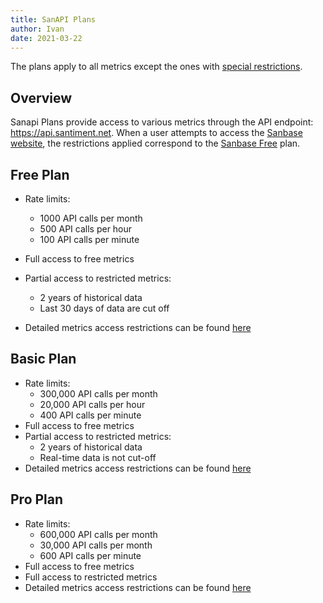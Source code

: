 ```yaml
---
title: SanAPI Plans
author: Ivan
date: 2021-03-22
---
```


The plans apply to all metrics except the ones with [special restrictions](/products-and-plans/access-plans/special-restrictions).

## Overview

Sanapi Plans provide access to various metrics through the API endpoint: https://api.santiment.net. When a user attempts to access the [Sanbase website](https://app.santiment.net), the restrictions applied correspond to the [Sanbase Free](/products-and-plans/access-plans/sanbase#free-plan) plan.

## Free Plan

- Rate limits:
  - 1000 API calls per month
  - 500 API calls per hour
  - 100 API calls per minute
- Full access to free metrics
- Partial access to restricted metrics:
  - 2 years of historical data
  - Last 30 days of data are cut off

- Detailed metrics access restrictions can be found [here](https://api.santiment.net/graphiql?query=%7B%0A%20%20getAccessRestrictions(plan%3A%20FREE%2C%20product%3A%20SANAPI)%20%7B%0A%20%20%20%20name%0A%20%20%20%20type%0A%20%20%20%20isAccessible%0A%20%20%20%20isRestricted%0A%20%20%20%20restrictedFrom%0A%20%20%20%20restrictedTo%0A%20%20%7D%0A%7D%0A)

## Basic Plan

- Rate limits:
  - 300,000 API calls per month
  - 20,000 API calls per hour
  - 400 API calls per minute
- Full access to free metrics
- Partial access to restricted metrics:
  - 2 years of historical data
  - Real-time data is not cut-off
- Detailed metrics access restrictions can be found [here](https://api.santiment.net/graphiql?query=%7B%0A%20%20getAccessRestrictions(plan%3A%20BASIC%2C%20product%3A%20SANAPI)%20%7B%0A%20%20%20%20name%0A%20%20%20%20type%0A%20%20%20%20isAccessible%0A%20%20%20%20isRestricted%0A%20%20%20%20restrictedFrom%0A%20%20%20%20restrictedTo%0A%20%20%7D%0A%7D%0A)

## Pro Plan

- Rate limits:
  - 600,000 API calls per month
  - 30,000 API calls per month
  - 600 API calls per minute
- Full access to free metrics
- Full access to restricted metrics
- Detailed metrics access restrictions can be found [here](https://api.santiment.net/graphiql?query=%7B%0A%20%20getAccessRestrictions(plan%3A%20PRO%2C%20product%3A%20SANAPI)%20%7B%0A%20%20%20%20name%0A%20%20%20%20type%0A%20%20%20%20isAccessible%0A%20%20%20%20isRestricted%0A%20%20%20%20restrictedFrom%0A%20%20%20%20restrictedTo%0A%20%20%7D%0A%7D%0A)
